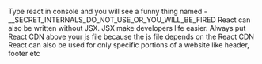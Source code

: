 Type react in console and you will see a funny thing named - __SECRET_INTERNALS_DO_NOT_USE_OR_YOU_WILL_BE_FIRED
React can also be written without JSX.
JSX make developers life easier.
Always put React CDN above your js file because the js file depends on the React CDN
React can also be used for only specific portions of a website like header, footer etc